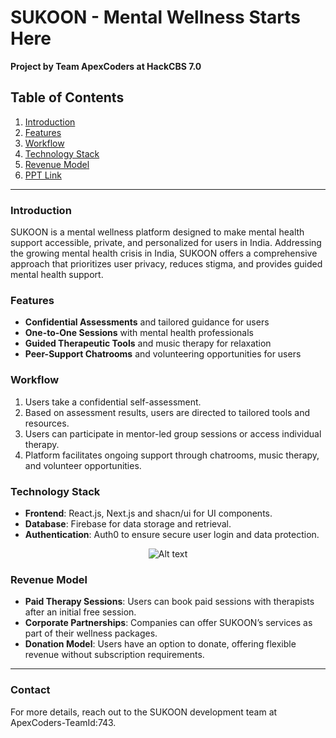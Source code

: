 # SUKOON - Mental Wellness Starts Here

**Project by Team ApexCoders at HackCBS 7.0**

## Table of Contents
1. [Introduction](#introduction)
2. [Features](#features)
3. [Workflow](#workflow)
4. [Technology Stack](#technology-stack)
5. [Revenue Model](#revenue-model)
6. [PPT Link](https://docs.google.com/presentation/d/1zTtoGNHRnJ4C7OIQf8z17Frkc2R-DwX-LzrhE6bqY1I/edit?usp=sharing)

---

### Introduction
SUKOON is a mental wellness platform designed to make mental health support accessible, private, and personalized for users in India. Addressing the growing mental health crisis in India, SUKOON offers a comprehensive approach that prioritizes user privacy, reduces stigma, and provides guided mental health support.

### Features
- **Confidential Assessments** and tailored guidance for users
- **One-to-One Sessions** with mental health professionals
- **Guided Therapeutic Tools** and music therapy for relaxation
- **Peer-Support Chatrooms** and volunteering opportunities for users

### Workflow
1. Users take a confidential self-assessment.
2. Based on assessment results, users are directed to tailored tools and resources.
3. Users can participate in mentor-led group sessions or access individual therapy.
4. Platform facilitates ongoing support through chatrooms, music therapy, and volunteer opportunities.

### Technology Stack
- **Frontend**: React.js, Next.js and shacn/ui for UI components.
- **Database**: Firebase for data storage and retrieval.
- **Authentication**: Auth0 to ensure secure user login and data protection.
  
<p align="center">
<img src="https://github.com/user-attachments/assets/2fd6b373-59f1-477b-8445-b7ff1bdb8cd6" alt="Alt text"/>
</p>

### Revenue Model
- **Paid Therapy Sessions**: Users can book paid sessions with therapists after an initial free session.
- **Corporate Partnerships**: Companies can offer SUKOON’s services as part of their wellness packages.
- **Donation Model**: Users have an option to donate, offering flexible revenue without subscription requirements.


---

### Contact
For more details, reach out to the SUKOON development team at ApexCoders-TeamId:743.

